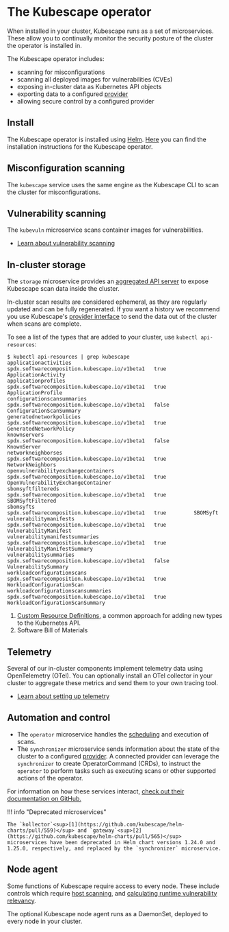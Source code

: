 # The Kubescape operator

When installed in your cluster, Kubescape runs as a set of microservices.  These allow you to continually monitor the security posture of the cluster the operator is installed in.

The Kubescape operator includes:

* scanning for misconfigurations
* scanning all deployed images for vulnerabilities (CVEs)
* exposing in-cluster data as Kubernetes API objects
* exporting data to a configured [provider](../providers.md) 
* allowing secure control by a configured provider

## Install

The Kubescape operator is installed using [Helm](https://helm.sh/).
[Here](../install-operator.md) you can find the installation instructions for the Kubescape operator.

## Misconfiguration scanning

The `kubescape` service uses the same engine as the Kubescape CLI to scan the cluster for misconfigurations.

## Vulnerability scanning

The `kubevuln` microservice scans container images for vulnerabilities. 

* [Learn about vulnerability scanning](vulnerabilities.md)

## In-cluster storage

The `storage` microservice provides an [aggregated API server](https://kubernetes.io/docs/concepts/extend-kubernetes/api-extension/apiserver-aggregation/) to expose Kubescape scan data inside the cluster.

In-cluster scan results are considered ephemeral, as they are regularly updated and can be fully regenerated. If you want a history we recommend you use Kubescape's [provider interface](../providers.md) to send the data out of the cluster when scans are complete.

To see a list of the types that are added to your cluster, use `kubectl api-resources`:

```
$ kubectl api-resources | grep kubescape
applicationactivities                                     spdx.softwarecomposition.kubescape.io/v1beta1   true         ApplicationActivity
applicationprofiles                                       spdx.softwarecomposition.kubescape.io/v1beta1   true         ApplicationProfile
configurationscansummaries                                spdx.softwarecomposition.kubescape.io/v1beta1   false        ConfigurationScanSummary
generatednetworkpolicies                                  spdx.softwarecomposition.kubescape.io/v1beta1   true         GeneratedNetworkPolicy
knownservers                                              spdx.softwarecomposition.kubescape.io/v1beta1   false        KnownServer
networkneighborses                                        spdx.softwarecomposition.kubescape.io/v1beta1   true         NetworkNeighbors
openvulnerabilityexchangecontainers                       spdx.softwarecomposition.kubescape.io/v1beta1   true         OpenVulnerabilityExchangeContainer
sbomsyftfiltereds                                         spdx.softwarecomposition.kubescape.io/v1beta1   true         SBOMSyftFiltered
sbomsyfts                                                 spdx.softwarecomposition.kubescape.io/v1beta1   true         SBOMSyft
vulnerabilitymanifests                                    spdx.softwarecomposition.kubescape.io/v1beta1   true         VulnerabilityManifest
vulnerabilitymanifestsummaries                            spdx.softwarecomposition.kubescape.io/v1beta1   true         VulnerabilityManifestSummary
vulnerabilitysummaries                                    spdx.softwarecomposition.kubescape.io/v1beta1   false        VulnerabilitySummary
workloadconfigurationscans                                spdx.softwarecomposition.kubescape.io/v1beta1   true         WorkloadConfigurationScan
workloadconfigurationscansummaries                        spdx.softwarecomposition.kubescape.io/v1beta1   true         WorkloadConfigurationScanSummary
```

1. [Custom Resource Definitions](https://kubernetes.io/docs/concepts/extend-kubernetes/api-extension/custom-resources/#customresourcedefinitions), a common approach for adding new types to the Kubernetes API.
2. Software Bill of Materials    
    
## Telemetry

Several of our in-cluster components implement telemetry data using OpenTelemetry (OTel). You can optionally install an OTel collector in your cluster to aggregate these metrics and send them to your own tracing tool.

* [Learn about setting up telemetry](https://github.com/kubescape/helm-charts/blob/main/charts/kubescape-operator/README.md#setting-up-telemetry)

## Automation and control

* The `operator` microservice handles the [scheduling](scheduled-scans.md) and execution of scans.
* The `synchronizer` microservice sends information about the state of the cluster to a configured [provider](../providers.md). A connected provider can leverage the `synchronizer` to create OperatorCommand (CRDs), to instruct the `operator` to perform tasks such as executing scans or other supported actions of the operator.

For information on how these services interact, [check out their documentation on GitHub.](https://github.com/kubescape/helm-charts/blob/main/charts/kubescape-operator/README.md)

!!! info "Deprecated microservices"

    The `kollector`<sup>[1](https://github.com/kubescape/helm-charts/pull/559)</sup> and `gateway`<sup>[2](https://github.com/kubescape/helm-charts/pull/565)</sup> microservices have been deprecated in Helm chart versions 1.24.0 and 1.25.0, respectively, and replaced by the `synchronizer` microservice.

## Node agent

Some functions of Kubescape require access to every node.  These include controls which require [host scanning](../scanning.md#the-host-scanner), and [calculating runtime vulnerability relevancy](relevancy.md).  

The optional Kubescape node agent runs as a DaemonSet, deployed to every node in your cluster.
